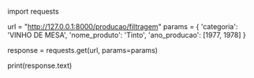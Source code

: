 import requests

url = "http://127.0.0.1:8000/producao/filtragem"
params = {
    'categoria': 'VINHO DE MESA',
    'nome_produto': 'Tinto',
    'ano_producao': [1977, 1978]
}

response = requests.get(url, params=params)

print(response.text)